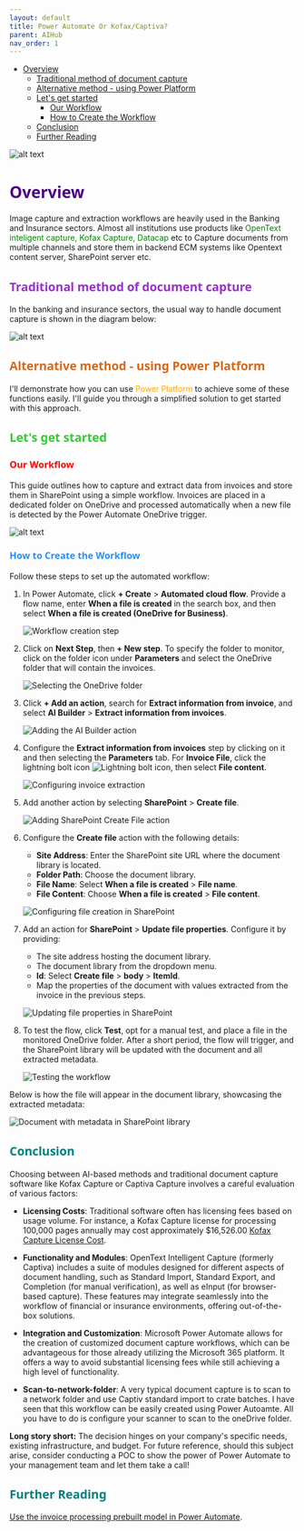 ```yaml
---
layout: default
title: Power Automate Or Kofax/Captiva?
parent: AIHub
nav_order: 1
---
```


- [Overview](#overview)
  - [Traditional method of document capture ](#traditional-method-of-document-capture-)
  - [Alternative method - using Power Platform ](#alternative-method---using-power-platform-)
  - [Let's get started](#lets-get-started)
    - [Our Workflow](#our-workflow)
    - [How to Create the Workflow](#how-to-create-the-workflow)
  - [Conclusion](#conclusion)
  - [Further Reading](#further-reading)

![alt text](images\OpenTextOrPowerAutomate.png)
# <span style="color: Indigo;Font-family: Segoe UI, sans-serif;">Overview</span>

Image capture and extraction workflows are heavily used in the Banking and Insurance sectors. Almost all institutions use products like <span style="color:green;">OpenText inteligent capture, Kofax Capture, Datacap </span> etc to Capture documents from multiple channels and store them in backend ECM systems like Opentext content server, SharePoint server etc.


## <span style="color: DarkOrchid;Font-family: Segoe UI, sans-serif;">Traditional method of document capture </span>

In the banking and insurance sectors, the usual way to handle document capture is shown in the diagram below:

![alt text](images\image-58.png)

## <span style="color: Chocolate;Font-family: Segoe UI, sans-serif;">Alternative method - using Power Platform </span>

I'll demonstrate how you can use <span style="color:orange;">Power Platform</span> to achieve some of these functions easily. I'll guide you through a simplified solution to get started with this approach.

## <span style="color: LimeGreen;Font-family: Segoe UI, sans-serif;">Let's get started</span>

### <span style="color: Red;Font-family: Segoe UI, sans-serif;">Our Workflow</span>

This guide outlines how to capture and extract data from invoices and store them in SharePoint using a simple workflow. Invoices are placed in a dedicated folder on OneDrive and processed automatically when a new file is detected by the Power Automate OneDrive trigger.

![alt text](images\image-59.png)

### <span style="color: DodgerBlue;Font-family: Segoe UI, sans-serif;">How to Create the Workflow</span>

Follow these steps to set up the automated workflow:

1. In Power Automate, click **+ Create** > **Automated cloud flow**. Provide a flow name, enter **When a file is created** in the search box, and then select **When a file is created (OneDrive for Business)**.

   ![Workflow creation step](images\image-47.png)

2. Click on **Next Step**, then **+ New step**. To specify the folder to monitor, click on the folder icon under **Parameters** and select the OneDrive folder that will contain the invoices.

   ![Selecting the OneDrive folder](images\image-48.png)

3. Click **+ Add an action**, search for **Extract information from invoice**, and select **AI Builder** > **Extract information from invoices**.

   ![Adding the AI Builder action](images\image-49.png)

4. Configure the **Extract information from invoices** step by clicking on it and then selecting the **Parameters** tab. For **Invoice File**, click the lightning bolt icon ![Lightning bolt icon](images\image-50.png), then select **File content**.

   ![Configuring invoice extraction](images\image-51.png)

5. Add another action by selecting **SharePoint** > **Create file**.

   ![Adding SharePoint Create File action](images\image-53.png)

6. Configure the **Create file** action with the following details:
   - **Site Address**: Enter the SharePoint site URL where the document library is located.
   - **Folder Path**: Choose the document library.
   - **File Name**: Select **When a file is created** > **File name**.
   - **File Content**: Choose **When a file is created** > **File content**.

   ![Configuring file creation in SharePoint](images\image-54.png)

7. Add an action for **SharePoint** > **Update file properties**. Configure it by providing:
   - The site address hosting the document library.
   - The document library from the dropdown menu.
   - **Id**: Select **Create file** > **body** > **ItemId**.
   - Map the properties of the document with values extracted from the invoice in the previous steps.

   ![Updating file properties in SharePoint](images\image-55.png)

8. To test the flow, click **Test**, opt for a manual test, and place a file in the monitored OneDrive folder. After a short period, the flow will trigger, and the SharePoint library will be updated with the document and all extracted metadata.

   ![Testing the workflow](images\image-56.png)

Below is how the file will appear in the document library, showcasing the extracted metadata:

![Document with metadata in SharePoint library](images\image-57.png)

## <span style="color: Teal;Font-family: Segoe UI, sans-serif;">Conclusion</span>

Choosing between AI-based methods and traditional document capture software like Kofax Capture or Captiva Capture involves a careful evaluation of various factors:

- **Licensing Costs**: Traditional software often has licensing fees based on usage volume. For instance, a Kofax Capture license for processing 100,000 pages annually may cost approximately $16,526.00 [Kofax Capture License Cost](https://www.shi.com/product/42180951/Kofax-Capture-License).
  
- **Functionality and Modules**: OpenText Intelligent Capture (formerly Captiva) includes a suite of modules designed for different aspects of document handling, such as Standard Import, Standard Export, and Completion (for manual verification), as well as eInput (for browser-based capture). These features may integrate seamlessly into the workflow of financial or insurance environments, offering out-of-the-box solutions.

- **Integration and Customization**: Microsoft Power Automate allows for the creation of customized document capture workflows, which can be advantageous for those already utilizing the Microsoft 365 platform. It offers a way to avoid substantial licensing fees while still achieving a high level of functionality.

- **Scan-to-network-folder**: A very typical document capture is to scan to a network folder and use Captiv standard import to crate batches. I have seen that this workflow can be easily created using Power Autoamte. All you have to do is configure your scanner to scan to the oneDrive folder.

**Long story short:** The decision hinges on your company's specific needs, existing infrastructure, and budget. For future reference, should this subject arise, consider conducting a POC to show the power of Power Automate to your management team and let them take a call!

## <span style="color: Teal;Font-family: Segoe UI, sans-serif;">Further Reading</span>

[Use the invoice processing prebuilt model in Power Automate](https://learn.microsoft.com/en-us/ai-builder/flow-invoice-processing#output).
